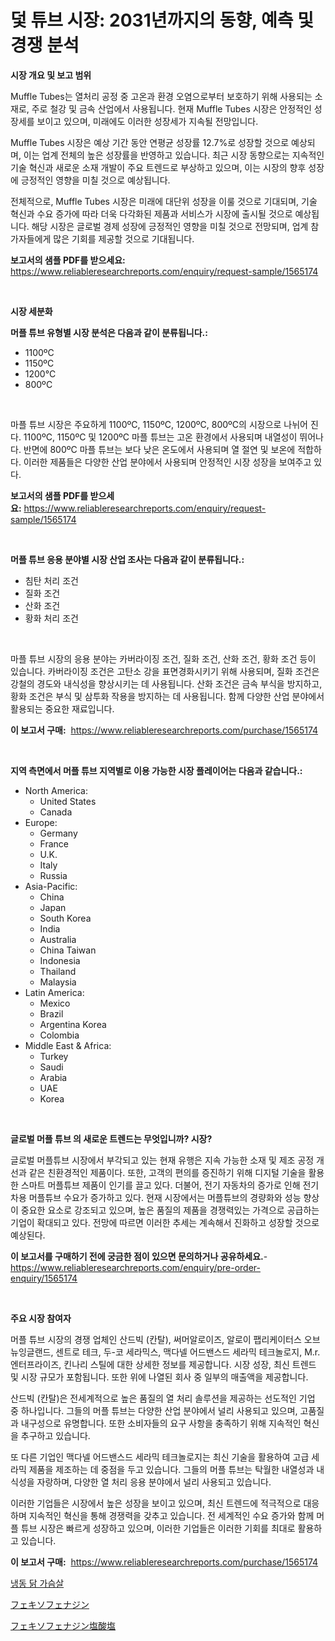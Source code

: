 <p><h1>덫 튜브 시장: 2031년까지의 동향, 예측 및 경쟁 분석</h1></p><p><strong>시장 개요 및 보고 범위</strong></p>
<p><p>Muffle Tubes는 열처리 공정 중 고온과 환경 오염으로부터 보호하기 위해 사용되는 소재로, 주로 철강 및 금속 산업에서 사용됩니다. 현재 Muffle Tubes 시장은 안정적인 성장세를 보이고 있으며, 미래에도 이러한 성장세가 지속될 전망입니다. </p><p>Muffle Tubes 시장은 예상 기간 동안 연평균 성장률 12.7%로 성장할 것으로 예상되며, 이는 업계 전체의 높은 성장률을 반영하고 있습니다. 최근 시장 동향으로는 지속적인 기술 혁신과 새로운 소재 개발이 주요 트렌드로 부상하고 있으며, 이는 시장의 향후 성장에 긍정적인 영향을 미칠 것으로 예상됩니다.</p><p>전체적으로, Muffle Tubes 시장은 미래에 대단위 성장을 이룰 것으로 기대되며, 기술 혁신과 수요 증가에 따라 더욱 다각화된 제품과 서비스가 시장에 출시될 것으로 예상됩니다. 해당 시장은 글로벌 경제 성장에 긍정적인 영향을 미칠 것으로 전망되며, 업계 참가자들에게 많은 기회를 제공할 것으로 기대됩니다.</p></p>
<p><strong>보고서의 샘플 PDF를 받으세요:</strong> <a href="https://www.reliableresearchreports.com/enquiry/request-sample/1565174">https://www.reliableresearchreports.com/enquiry/request-sample/1565174</a></p>
<p>&nbsp;</p>
<p><strong>시장 세분화</strong></p>
<p><strong>머플 튜브 유형별 시장 분석은 다음과 같이 분류됩니다.:</strong></p>
<p><ul><li>1100ºC</li><li>1150ºC</li><li>1200°C</li><li>800ºC</li></ul></p>
<p>&nbsp;</p>
<p><p>마플 튜브 시장은 주요하게 1100ºC, 1150ºC, 1200ºC, 800ºC의 시장으로 나뉘어 진다. 1100ºC, 1150ºC 및 1200ºC 마플 튜브는 고온 환경에서 사용되며 내열성이 뛰어나다. 반면에 800ºC 마플 튜브는 보다 낮은 온도에서 사용되며 열 절연 및 보온에 적합하다. 이러한 제품들은 다양한 산업 분야에서 사용되며 안정적인 시장 성장을 보여주고 있다.</p></p>
<p><strong>보고서의 샘플 PDF를 받으세요:</strong>&nbsp;<a href="https://www.reliableresearchreports.com/enquiry/request-sample/1565174">https://www.reliableresearchreports.com/enquiry/request-sample/1565174</a></p>
<p>&nbsp;</p>
<p><strong> 머플 튜브 응용 분야별 시장 산업 조사는 다음과 같이 분류됩니다.:</strong></p>
<p><ul><li>침탄 처리 조건</li><li>질화 조건</li><li>산화 조건</li><li>황화 처리 조건</li></ul></p>
<p>&nbsp;</p>
<p><p>마플 튜브 시장의 응용 분야는 카버라이징 조건, 질화 조건, 산화 조건, 황화 조건 등이 있습니다. 카버라이징 조건은 고탄소 강을 표면경화시키기 위해 사용되며, 질화 조건은 강철의 경도와 내식성을 향상시키는 데 사용됩니다. 산화 조건은 금속 부식을 방지하고, 황화 조건은 부식 및 삼투화 작용을 방지하는 데 사용됩니다. 함께 다양한 산업 분야에서 활용되는 중요한 재료입니다.</p></p>
<p><strong>이 보고서 구매:</strong>&nbsp; <a href="https://www.reliableresearchreports.com/purchase/1565174">https://www.reliableresearchreports.com/purchase/1565174</a></p>
<p>&nbsp;</p>
<p><strong>지역 측면에서 머플 튜브 지역별로 이용 가능한 시장 플레이어는 다음과 같습니다.:</strong></p>
<p><ul>
    <li>
        North America:
        <ul>
            <li>United States</li>
            <li>Canada</li>
        </ul>
    </li>
    <li>
        Europe:
        <ul>
            <li>Germany</li>
            <li>France</li>
            <li>U.K.</li>
            <li>Italy</li>
            <li>Russia</li>
        </ul>
    </li>
    <li>
        Asia-Pacific:
        <ul>
            <li>China</li>
            <li>Japan</li>
            <li>South Korea</li>
            <li>India</li>
            <li>Australia</li>
            <li>China Taiwan</li>
            <li>Indonesia</li>
            <li>Thailand</li>
            <li>Malaysia</li>
        </ul>
    </li>
    <li>
        Latin America:
        <ul>
            <li>Mexico</li>
            <li>Brazil</li>
            <li>Argentina Korea</li>
            <li>Colombia</li>
        </ul>
    </li>
    <li>
        Middle East & Africa:
        <ul>
            <li>Turkey</li>
            <li>Saudi</li>
            <li>Arabia</li>
            <li>UAE</li>
            <li>Korea</li>
        </ul>
    </li>
    </ul></p>
<p>&nbsp;</p>
<p><strong>글로벌 머플 튜브 의 새로운 트렌드는 무엇입니까? 시장?</strong></p>
<p><p>글로벌 머플튜브 시장에서 부각되고 있는 현재 유행은 지속 가능한 소재 및 제조 공정 개선과 같은 친환경적인 제품이다. 또한, 고객의 편의를 증진하기 위해 디지털 기술을 활용한 스마트 머플튜브 제품이 인기를 끌고 있다. 더불어, 전기 자동차의 증가로 인해 전기차용 머플튜브 수요가 증가하고 있다. 현재 시장에서는 머플튜브의 경량화와 성능 향상이 중요한 요소로 강조되고 있으며, 높은 품질의 제품을 경쟁력있는 가격으로 공급하는 기업이 확대되고 있다. 전망에 따르면 이러한 추세는 계속해서 진화하고 성장할 것으로 예상된다.</p></p>
<p><strong>이 보고서를 구매하기 전에 궁금한 점이 있으면 문의하거나 공유하세요.</strong>- <a href="https://www.reliableresearchreports.com/enquiry/pre-order-enquiry/1565174">https://www.reliableresearchreports.com/enquiry/pre-order-enquiry/1565174</a></p>
<p>&nbsp;</p>
<p><strong>주요 시장 참여자</strong></p>
<p><p>머플 튜브 시장의 경쟁 업체인 산드빅 (칸탈), 써머알로이즈, 알로이 팹리케이터스 오브 뉴잉글랜드, 센트로 테크, 두-코 세라믹스, 맥다넬 어드밴스드 세라믹 테크놀로지, M.r. 엔터프라이즈, 킨나리 스틸에 대한 상세한 정보를 제공합니다. 시장 성장, 최신 트렌드 및 시장 규모가 포함됩니다. 또한 위에 나열된 회사 중 일부의 매출액을 제공합니다.</p><p>산드빅 (칸탈)은 전세계적으로 높은 품질의 열 처리 솔루션을 제공하는 선도적인 기업 중 하나입니다. 그들의 머플 튜브는 다양한 산업 분야에서 널리 사용되고 있으며, 고품질과 내구성으로 유명합니다. 또한 소비자들의 요구 사항을 충족하기 위해 지속적인 혁신을 추구하고 있습니다.</p><p>또 다른 기업인 맥다넬 어드밴스드 세라믹 테크놀로지는 최신 기술을 활용하여 고급 세라믹 제품을 제조하는 데 중점을 두고 있습니다. 그들의 머플 튜브는 탁월한 내열성과 내식성을 자랑하며, 다양한 열 처리 응용 분야에서 널리 사용되고 있습니다.</p><p>이러한 기업들은 시장에서 높은 성장을 보이고 있으며, 최신 트렌드에 적극적으로 대응하며 지속적인 혁신을 통해 경쟁력을 갖추고 있습니다. 전 세계적인 수요 증가와 함께 머플 튜브 시장은 빠르게 성장하고 있으며, 이러한 기업들은 이러한 기회를 최대로 활용하고 있습니다.</p></p>
<p><strong>이 보고서 구매:</strong>&nbsp;&nbsp;<a href="https://www.reliableresearchreports.com/purchase/1565174">https://www.reliableresearchreports.com/purchase/1565174</a></p>
<p><p><a href="https://medium.com/@kennayundt/%EB%83%89%EB%8F%99-%EB%8B%AD-%EA%B0%80%EC%8A%B4%EC%82%B4-%EC%8B%9C%EC%9E%A5-%EC%8B%9C%EC%9E%A5-cagr-%EC%8B%9C%EC%9E%A5-%ED%8A%B8%EB%A0%8C%EB%93%9C-%EB%B0%8F-%EC%84%B1%EC%9E%A5-%EC%A0%84%EB%9E%B5%EC%97%90-%EB%8C%80%ED%95%9C-%ED%86%B5%EC%B0%B0%EB%A0%A5-f0cccc4580c6">냉동 닭 가슴살</a></p><p><a href="https://github.com/EstaSprer20231/Market-Research-Report-List-1/blob/main/38935555697.md">フェキソフェナジン</a></p><p><a href="https://github.com/vlcostes/Market-Research-Report-List-1/blob/main/34937205696.md">フェキソフェナジン塩酸塩</a></p></p>
